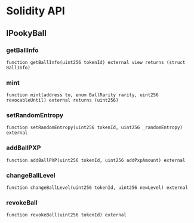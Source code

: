 # Solidity API

## IPookyBall

### getBallInfo

```solidity
function getBallInfo(uint256 tokenId) external view returns (struct BallInfo)
```

### mint

```solidity
function mint(address to, enum BallRarity rarity, uint256 revocableUntil) external returns (uint256)
```

### setRandomEntropy

```solidity
function setRandomEntropy(uint256 tokenId, uint256 _randomEntropy) external
```

### addBallPXP

```solidity
function addBallPXP(uint256 tokenId, uint256 addPxpAmount) external
```

### changeBallLevel

```solidity
function changeBallLevel(uint256 tokenId, uint256 newLevel) external
```

### revokeBall

```solidity
function revokeBall(uint256 tokenId) external
```

